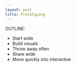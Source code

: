 ```yaml
---
layout: post
title: Prototyping
---
```


OUTLINE:
- Start wide
- Build visuals
- Throw away often
- Share wide
- Move quickly into interactive
